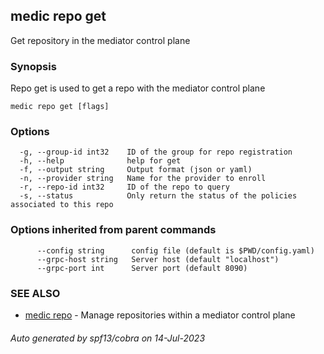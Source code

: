 ## medic repo get

Get repository in the mediator control plane

### Synopsis

Repo get is used to get a repo with the mediator control plane

```
medic repo get [flags]
```

### Options

```
  -g, --group-id int32    ID of the group for repo registration
  -h, --help              help for get
  -f, --output string     Output format (json or yaml)
  -n, --provider string   Name for the provider to enroll
  -r, --repo-id int32     ID of the repo to query
  -s, --status            Only return the status of the policies associated to this repo
```

### Options inherited from parent commands

```
      --config string      config file (default is $PWD/config.yaml)
      --grpc-host string   Server host (default "localhost")
      --grpc-port int      Server port (default 8090)
```

### SEE ALSO

* [medic repo](medic_repo.md)	 - Manage repositories within a mediator control plane

###### Auto generated by spf13/cobra on 14-Jul-2023
